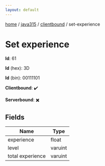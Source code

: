 ```yaml
---
layout: default
---
```


[home](/)  /  [java315](/protocol/java315)  /  [clientbound](/protocol/java315/clientbound)  /  set-experience

# Set experience

**Id**: 61

**Id** (hex): 3D

**Id** (bin): 00111101

**Clientbound**: ✔️

**Serverbound**: ✖️

## Fields

Name | Type
---|---
experience | float
level | varuint
total experience | varuint
